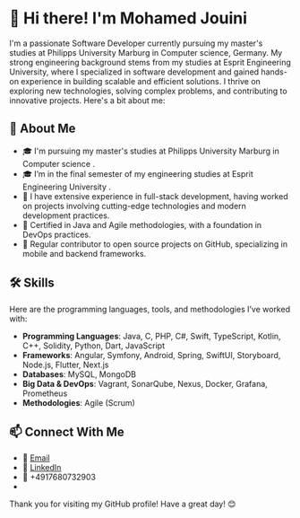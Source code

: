 # 👋 Hi there! I'm Mohamed Jouini

I'm a passionate Software Developer currently pursuing my master's studies at Philipps University Marburg in Computer science, Germany. My strong engineering background stems from my studies at Esprit Engineering University, where I specialized in software development and gained hands-on experience in building scalable and efficient solutions. I thrive on exploring new technologies, solving complex problems, and contributing to innovative projects. 
Here's a bit about me:

## 🚀 About Me

- 🎓 I'm pursuing my master's studies at Philipps University Marburg in Computer science .
- 🎓 I’m in the final semester of my engineering studies at Esprit Engineering University . 
- 💼 I have extensive experience in full-stack development, having worked on projects involving cutting-edge technologies and modern development practices.
- 🏅 Certified in Java and Agile methodologies, with a foundation in DevOps practices.
- 📝 Regular contributor to open source projects on GitHub, specializing in mobile and backend frameworks.


## 🛠️ Skills

Here are the programming languages, tools, and methodologies I’ve worked with:

- **Programming Languages**: Java, C, PHP, C#, Swift, TypeScript, Kotlin, C++, Solidity, Python, Dart, JavaScript
- **Frameworks**: Angular, Symfony, Android, Spring, SwiftUI, Storyboard, Node.js, Flutter, Next.js
- **Databases**: MySQL, MongoDB
- **Big Data & DevOps**: Vagrant, SonarQube, Nexus, Docker, Grafana, Prometheus
- **Methodologies**: Agile (Scrum)

## 📫 Connect With Me

- 📧 [Email](mailto:jouinimohamed512@gmail.com)
- 💼 [LinkedIn](https://www.linkedin.com/in/mohamed-jouini-7839b6293/)
- 📱 +4917680732903
- 
Thank you for visiting my GitHub profile! Have a great day! 😊
